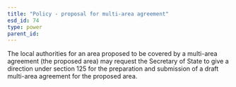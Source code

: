 ```yaml
---
title: "Policy - proposal for multi-area agreement"
esd_id: 74
type: power
parent_id:  
---
```


The local authorities for an area proposed to be covered by a multi-area agreement (the proposed area) may request the Secretary of State to give a direction under section 125 for the preparation and submission of a draft multi-area agreement for the proposed area.

